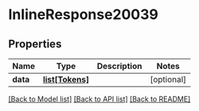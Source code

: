 # InlineResponse20039

## Properties
Name | Type | Description | Notes
------------ | ------------- | ------------- | -------------
**data** | [**list[Tokens]**](Tokens.md) |  | [optional] 

[[Back to Model list]](../README.md#documentation-for-models) [[Back to API list]](../README.md#documentation-for-api-endpoints) [[Back to README]](../README.md)

